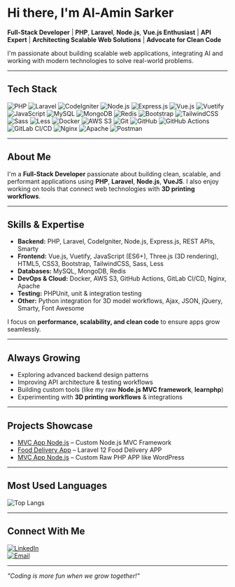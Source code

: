 # Hi there, I'm Al-Amin Sarker
**Full-Stack Developer** | **PHP**, **Laravel**, **Node.js**, **Vue.js Enthusiast** | **API Expert** | **Architecting Scalable Web Solutions** | **Advocate for Clean Code**  

I'm passionate about building scalable web applications, integrating AI and working with modern technologies to solve real-world problems. 

--- 

## Tech Stack
![PHP](https://img.shields.io/badge/PHP-777BB4?style=for-the-badge&logo=php&logoColor=white)
![Laravel](https://img.shields.io/badge/Laravel-FF2D20?style=for-the-badge&logo=laravel&logoColor=white)
![CodeIgniter](https://img.shields.io/badge/CodeIgniter-EF4223?style=for-the-badge&logo=codeigniter&logoColor=white)
![Node.js](https://img.shields.io/badge/Node.js-339933?style=for-the-badge&logo=node.js&logoColor=white)
![Express.js](https://img.shields.io/badge/Express.js-000000?style=for-the-badge&logo=express&logoColor=white)
![Vue.js](https://img.shields.io/badge/Vue.js-35495E?style=for-the-badge&logo=vue.js&logoColor=4FC08D)
![Vuetify](https://img.shields.io/badge/Vuetify-1867C0?style=for-the-badge&logo=vuetify&logoColor=white)
![JavaScript](https://img.shields.io/badge/JavaScript-F7DF1E?style=for-the-badge&logo=javascript&logoColor=black)
![MySQL](https://img.shields.io/badge/MySQL-4479A1?style=for-the-badge&logo=mysql&logoColor=white)
![MongoDB](https://img.shields.io/badge/MongoDB-4EA94B?style=for-the-badge&logo=mongodb&logoColor=white)
![Redis](https://img.shields.io/badge/Redis-DC382D?style=for-the-badge&logo=redis&logoColor=white)
![Bootstrap](https://img.shields.io/badge/Bootstrap-7952B3?style=for-the-badge&logo=bootstrap&logoColor=white)
![TailwindCSS](https://img.shields.io/badge/Tailwind_CSS-38B2AC?style=for-the-badge&logo=tailwind-css&logoColor=white)
![Sass](https://img.shields.io/badge/Sass-CC6699?style=for-the-badge&logo=sass&logoColor=white)
![Less](https://img.shields.io/badge/Less-1D365D?style=for-the-badge&logo=less&logoColor=white)
![Docker](https://img.shields.io/badge/Docker-2496ED?style=for-the-badge&logo=docker&logoColor=white)
![AWS S3](https://img.shields.io/badge/AWS_S3-FF9900?style=for-the-badge&logo=amazon-aws&logoColor=white) 
![Git](https://img.shields.io/badge/Git-F05032?style=for-the-badge&logo=git&logoColor=white)
![GitHub](https://img.shields.io/badge/GitHub-181717?style=for-the-badge&logo=github&logoColor=white)
![GitHub Actions](https://img.shields.io/badge/GitHub_Actions-2088FF?style=for-the-badge&logo=github-actions&logoColor=white)
![GitLab CI/CD](https://img.shields.io/badge/GitLab_CI/CD-FCA121?style=for-the-badge&logo=gitlab&logoColor=white)
![Nginx](https://img.shields.io/badge/Nginx-009639?style=for-the-badge&logo=nginx&logoColor=white)
![Apache](https://img.shields.io/badge/Apache-FC6A0E?style=for-the-badge&logo=apache&logoColor=white)
![Postman](https://img.shields.io/badge/Postman-FF6C37?style=for-the-badge&logo=postman&logoColor=white)


---

## About Me
I'm a **Full-Stack Developer** passionate about building clean, scalable, and performant applications using **PHP**, **Laravel**, **Node.js**, **VueJS**. I also enjoy working on tools that connect web technologies with **3D printing workflows**. 

---

## Skills & Expertise
- **Backend:** PHP, Laravel, CodeIgniter, Node.js, Express.js, REST APIs, Smarty 
- **Frontend:** Vue.js, Vuetify, JavaScript (ES6+), Three.js (3D rendering), HTML5, CSS3, Bootstrap, TailwindCSS, Sass, Less  
- **Databases:** MySQL, MongoDB, Redis
- **DevOps & Cloud:** Docker, AWS S3, GitHub Actions, GitLab CI/CD, Nginx, Apache  
- **Testing:** PHPUnit, unit & integration testing  
- **Other:** Python integration for 3D model workflows, Ajax, JSON, jQuery, Smarty, Font Awesome 


I focus on **performance, scalability, and clean code** to ensure apps grow seamlessly.  

---

## Always Growing  
- Exploring advanced backend design patterns  
- Improving API architecture & testing workflows  
- Building custom tools (like my raw **Node.js MVC framework**, **learnphp**)  
- Experimenting with **3D printing workflows** & integrations  

---

## Projects Showcase  
- [MVC App Node.js](https://github.com/alamincse/mvc-app-nodejs) – Custom Node.js MVC Framework  
- [Food Delivery App](https://github.com/alamincse/food-delivery-app) – Laravel 12 Food Delivery APP  
- [MVC App Node.js](https://github.com/alamincse/learnphp) – Custom Raw PHP APP like WordPress  

---

## Most Used Languages
![Top Langs](https://github-readme-stats.vercel.app/api/top-langs/?username=alamincse&layout=compact&theme=tokyonight)  

---

## Connect With Me   
[![LinkedIn](https://img.shields.io/badge/LinkedIn-0A66C2?style=for-the-badge&logo=linkedin&logoColor=white)](https://linkedin.com/in/alaminphp)  
[![Email](https://img.shields.io/badge/Email-D14836?style=for-the-badge&logo=gmail&logoColor=white)](mailto:cseal.amin.09@email.com)  



---


*"Coding is more fun when we grow together!"*  